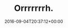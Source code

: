 ---
retweeted: false
source: <a href="http://mvilla.it/fenix" rel="nofollow">Fenix for Android</a>
entities:
  user_mentions: []
  urls: []
  symbols: []
  media:
  - expanded_url: https://twitter.com/bascht/status/772533998732075008/photo/1
    indices:
    - '11'
    - '34'
    url: https://t.co/SH6IGJZHl8
    media_url: http://pbs.twimg.com/media/CriXkqoXYAY3sfG.jpg
    id_str: '772533992268718086'
    id: '772533992268718086'
    media_url_https: https://pbs.twimg.com/media/CriXkqoXYAY3sfG.jpg
    sizes:
      medium:
        w: '1200'
        h: '897'
        resize: fit
      small:
        w: '680'
        h: '508'
        resize: fit
      thumb:
        w: '150'
        h: '150'
        resize: crop
      large:
        w: '1600'
        h: '1196'
        resize: fit
    type: photo
    display_url: pic.twitter.com/SH6IGJZHl8
  hashtags: []
display_text_range:
- '0'
- '34'
favorite_count: '1'
id_str: '772533998732075008'
truncated: false
retweet_count: '0'
id: '772533998732075008'
possibly_sensitive: false
created_at: Sun Sep 04 20:37:12 +0000 2016
favorited: false
full_text: Orrrrrrrh.
lang: und
extended_entities:
  media:
  - expanded_url: https://twitter.com/bascht/status/772533998732075008/photo/1
    indices:
    - '11'
    - '34'
    url: https://t.co/SH6IGJZHl8
    media_url: http://pbs.twimg.com/media/CriXkqoXYAY3sfG.jpg
    id_str: '772533992268718086'
    id: '772533992268718086'
    media_url_https: https://pbs.twimg.com/media/CriXkqoXYAY3sfG.jpg
    sizes:
      medium:
        w: '1200'
        h: '897'
        resize: fit
      small:
        w: '680'
        h: '508'
        resize: fit
      thumb:
        w: '150'
        h: '150'
        resize: crop
      large:
        w: '1600'
        h: '1196'
        resize: fit
    type: photo
    display_url: pic.twitter.com/SH6IGJZHl8
tags:
- pesos:twitter
date: '2016-09-04T20:37:12+00:00'
src: https://twitter.com/bascht/status/772533998732075008
original_url: https://twitter.com/bascht/status/772533998732075008
type: twitter_tweet
media_url: https://img.bascht.com/twitter/pbs.twimg.com/media/CriXkqoXYAY3sfG.jpg
text: Orrrrrrrh.
title: Orrrrrrrh.

---